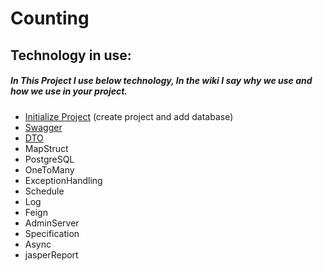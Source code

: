 # Counting
## Technology in use:

##### In This Project I use below technology, In the wiki I say why we use and how we use in your project.

- [Initialize Project](https://github.com/aamnapm/Counting/wiki/Initialize-Project) (create project and add database)
- [Swagger](https://github.com/aamnapm/Counting/wiki/Config-Swagger)
- [DTO]() 
- MapStruct 
- PostgreSQL
- OneToMany
- ExceptionHandling
- Schedule
- Log
- Feign
- AdminServer
- Specification
- Async
- jasperReport